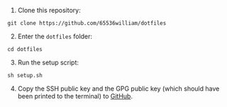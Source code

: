 1. Clone this repository:

```
git clone https://github.com/65536william/dotfiles
```

2. Enter the `dotfiles` folder:

```
cd dotfiles
```

3. Run the setup script:

```
sh setup.sh
```

4. Copy the SSH public key and the GPG public key (which should have been printed to the terminal) to [GitHub](https://github.com/settings/keys).

